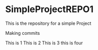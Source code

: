 # SimpleProjectREPO1
This is the repository for a simple Project


Making commits 

This is 1
This is 2 
This is 3
this is four